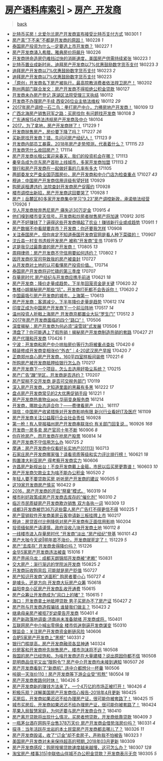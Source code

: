 [房产语料库索引](../../README.md)  > [房产_开发商](房产_开发商.md)
====
> [back](../README.md)

- [比特币买房！北爱尔兰房产开发商宣布接受比特币支付方式](http://jkwz.applinzi.com/ittc/7075447925352432650.html#%E6%AF%94%E7%89%B9%E5%B8%81%E4%B9%B0%E6%88%BF%EF%BC%81%E5%8C%97%E7%88%B1%E5%B0%94%E5%85%B0%E6%88%BF%E4%BA%A7%E5%BC%80%E5%8F%91%E5%95%86%E5%AE%A3%E5%B8%83%E6%8E%A5%E5%8F%97%E6%AF%94%E7%89%B9%E5%B8%81%E6%94%AF%E4%BB%98%E6%96%B9%E5%BC%8F) 180301 *1* 
- [房产真“下不来”不都是开发商的原因！](http://jkwz.applinzi.com/ittc/7075086595684566023.html#%E6%88%BF%E4%BA%A7%E7%9C%9F%E2%80%9C%E4%B8%8B%E4%B8%8D%E6%9D%A5%E2%80%9D%E4%B8%8D%E9%83%BD%E6%98%AF%E5%BC%80%E5%8F%91%E5%95%86%E7%9A%84%E5%8E%9F%E5%9B%A0%EF%BC%81) 180228 *1* 
- [泰国房产投资为什么一定要选上市开发商？](http://jkwz.applinzi.com/ittc/7074327240060175377.html#%E6%B3%B0%E5%9B%BD%E6%88%BF%E4%BA%A7%E6%8A%95%E8%B5%84%E4%B8%BA%E4%BB%80%E4%B9%88%E4%B8%80%E5%AE%9A%E8%A6%81%E9%80%89%E4%B8%8A%E5%B8%82%E5%BC%80%E5%8F%91%E5%95%86%EF%BC%9F) 180227 *1* 
- [房产开发商涌入希腊，雅典房价将飙升](http://jkwz.applinzi.com/ittc/7074329178617152522.html#%E6%88%BF%E4%BA%A7%E5%BC%80%E5%8F%91%E5%95%86%E6%B6%8C%E5%85%A5%E5%B8%8C%E8%85%8A%EF%BC%8C%E9%9B%85%E5%85%B8%E6%88%BF%E4%BB%B7%E5%B0%86%E9%A3%99%E5%8D%87) 180226  
- [开发商拼命造房仍难挡过快的消耗速度，美国房产供需持续紧张](http://jkwz.applinzi.com/ittc/7073341379839525899.html#%E5%BC%80%E5%8F%91%E5%95%86%E6%8B%BC%E5%91%BD%E9%80%A0%E6%88%BF%E4%BB%8D%E9%9A%BE%E6%8C%A1%E8%BF%87%E5%BF%AB%E7%9A%84%E6%B6%88%E8%80%97%E9%80%9F%E5%BA%A6%EF%BC%8C%E7%BE%8E%E5%9B%BD%E6%88%BF%E4%BA%A7%E4%BE%9B%E9%9C%80%E6%8C%81%E7%BB%AD%E7%B4%A7%E5%BC%A0) 180223 *1* 
- [比特币置业成新时尚，迪拜房产开发商以7%优惠鼓励数字货币支付](http://jkwz.applinzi.com/ittc/7073228248756782097.html#%E6%AF%94%E7%89%B9%E5%B8%81%E7%BD%AE%E4%B8%9A%E6%88%90%E6%96%B0%E6%97%B6%E5%B0%9A%EF%BC%8C%E8%BF%AA%E6%8B%9C%E6%88%BF%E4%BA%A7%E5%BC%80%E5%8F%91%E5%95%86%E4%BB%A57%25%E4%BC%98%E6%83%A0%E9%BC%93%E5%8A%B1%E6%95%B0%E5%AD%97%E8%B4%A7%E5%B8%81%E6%94%AF%E4%BB%98) 180223 *3* 
- [迪拜房产开发商以7%优惠鼓励数字货币支付](http://jkwz.applinzi.com/ittc/7073216920595989520.html#%E8%BF%AA%E6%8B%9C%E6%88%BF%E4%BA%A7%E5%BC%80%E5%8F%91%E5%95%86%E4%BB%A57%25%E4%BC%98%E6%83%A0%E9%BC%93%E5%8A%B1%E6%95%B0%E5%AD%97%E8%B4%A7%E5%B8%81%E6%94%AF%E4%BB%98) 180223 *2* 
- [迪拜房产开发商以7%优惠鼓励数字货币支付](http://jkwz.applinzi.com/ittc/7073208855926670342.html#%E8%BF%AA%E6%8B%9C%E6%88%BF%E4%BA%A7%E5%BC%80%E5%8F%91%E5%95%86%E4%BB%A57%25%E4%BC%98%E6%83%A0%E9%BC%93%E5%8A%B1%E6%95%B0%E5%AD%97%E8%B4%A7%E5%B8%81%E6%94%AF%E4%BB%98) 180223  
- [「原创」开发商名下房产被执行，最高院教消费者依法捍卫房产！](http://jkwz.applinzi.com/ittc/7065276986811745296.html#%E3%80%8C%E5%8E%9F%E5%88%9B%E3%80%8D%E5%BC%80%E5%8F%91%E5%95%86%E5%90%8D%E4%B8%8B%E6%88%BF%E4%BA%A7%E8%A2%AB%E6%89%A7%E8%A1%8C%EF%BC%8C%E6%9C%80%E9%AB%98%E9%99%A2%E6%95%99%E6%B6%88%E8%B4%B9%E8%80%85%E4%BE%9D%E6%B3%95%E6%8D%8D%E5%8D%AB%E6%88%BF%E4%BA%A7%EF%BC%81) 180202  
- [荆州两部门联合发文：房产开发商不得拒绝公积金贷款](http://jkwz.applinzi.com/ittc/7063226487681844235.html#%E8%8D%86%E5%B7%9E%E4%B8%A4%E9%83%A8%E9%97%A8%E8%81%94%E5%90%88%E5%8F%91%E6%96%87%EF%BC%9A%E6%88%BF%E4%BA%A7%E5%BC%80%E5%8F%91%E5%95%86%E4%B8%8D%E5%BE%97%E6%8B%92%E7%BB%9D%E5%85%AC%E7%A7%AF%E9%87%91%E8%B4%B7%E6%AC%BE) 180127  
- [开发商未办房产登记 莲湖区法院受理三天执结](http://jkwz.applinzi.com/ittc/7057769131216995339.html#%E5%BC%80%E5%8F%91%E5%95%86%E6%9C%AA%E5%8A%9E%E6%88%BF%E4%BA%A7%E7%99%BB%E8%AE%B0+%E8%8E%B2%E6%B9%96%E5%8C%BA%E6%B3%95%E9%99%A2%E5%8F%97%E7%90%86%E4%B8%89%E5%A4%A9%E6%89%A7%E7%BB%93) 180112  
- [开发商不办理房产手续 西安26位业主依法维权](http://jkwz.applinzi.com/ittc/7057737490658493447.html#%E5%BC%80%E5%8F%91%E5%95%86%E4%B8%8D%E5%8A%9E%E7%90%86%E6%88%BF%E4%BA%A7%E6%89%8B%E7%BB%AD+%E8%A5%BF%E5%AE%8926%E4%BD%8D%E4%B8%9A%E4%B8%BB%E4%BE%9D%E6%B3%95%E7%BB%B4%E6%9D%83) 180112 *29* 
- [2017年房产调控一石二鸟：拳打房产中介，力捧房地产开发商！](http://jkwz.applinzi.com/ittc/7056528136596882449.html#2017%E5%B9%B4%E6%88%BF%E4%BA%A7%E8%B0%83%E6%8E%A7%E4%B8%80%E7%9F%B3%E4%BA%8C%E9%B8%9F%EF%BC%9A%E6%8B%B3%E6%89%93%E6%88%BF%E4%BA%A7%E4%B8%AD%E4%BB%8B%EF%BC%8C%E5%8A%9B%E6%8D%A7%E6%88%BF%E5%9C%B0%E4%BA%A7%E5%BC%80%E5%8F%91%E5%95%86%EF%BC%81) 180109 *13* 
- [广西北海房产销售冠军之路：买房找你 有问题找开发商](http://jkwz.applinzi.com/ittc/7056133831449379857.html#%E5%B9%BF%E8%A5%BF%E5%8C%97%E6%B5%B7%E6%88%BF%E4%BA%A7%E9%94%80%E5%94%AE%E5%86%A0%E5%86%9B%E4%B9%8B%E8%B7%AF%EF%BC%9A%E4%B9%B0%E6%88%BF%E6%89%BE%E4%BD%A0+%E6%9C%89%E9%97%AE%E9%A2%98%E6%89%BE%E5%BC%80%E5%8F%91%E5%95%86) 180108 *3* 
- [广东通报154违法违规房产开发商及中介](http://jkwz.applinzi.com/ittc/7054655638490055697.html#%E5%B9%BF%E4%B8%9C%E9%80%9A%E6%8A%A5154%E8%BF%9D%E6%B3%95%E8%BF%9D%E8%A7%84%E6%88%BF%E4%BA%A7%E5%BC%80%E5%8F%91%E5%95%86%E5%8F%8A%E4%B8%AD%E4%BB%8B) 180104  
- [2017，为了拿地，房产开发商拼了！](http://jkwz.applinzi.com/ittc/7052525615293400080.html#2017%EF%BC%8C%E4%B8%BA%E4%BA%86%E6%8B%BF%E5%9C%B0%EF%BC%8C%E6%88%BF%E4%BA%A7%E5%BC%80%E5%8F%91%E5%95%86%E6%8B%BC%E4%BA%86%EF%BC%81) 171229 *1* 
- [开发商抛售房产，房价要下降了吗？](http://jkwz.applinzi.com/ittc/7051853239987733520.html#%E5%BC%80%E5%8F%91%E5%95%86%E6%8A%9B%E5%94%AE%E6%88%BF%E4%BA%A7%EF%BC%8C%E6%88%BF%E4%BB%B7%E8%A6%81%E4%B8%8B%E9%99%8D%E4%BA%86%E5%90%97%EF%BC%9F) 171227 *26* 
- [买新房找开发商？错，先问问房产经纪人！](http://jkwz.applinzi.com/ittc/7039048133462459408.html#%E4%B9%B0%E6%96%B0%E6%88%BF%E6%89%BE%E5%BC%80%E5%8F%91%E5%95%86%EF%BC%9F%E9%94%99%EF%BC%8C%E5%85%88%E9%97%AE%E9%97%AE%E6%88%BF%E4%BA%A7%E7%BB%8F%E7%BA%AA%E4%BA%BA%EF%BC%81) 171123 *9* 
- [开发商内部员工暴露，2018年房产走势预测，代表着什么？](http://jkwz.applinzi.com/ittc/7036281448846328848.html#%E5%BC%80%E5%8F%91%E5%95%86%E5%86%85%E9%83%A8%E5%91%98%E5%B7%A5%E6%9A%B4%E9%9C%B2%EF%BC%8C2018%E5%B9%B4%E6%88%BF%E4%BA%A7%E8%B5%B0%E5%8A%BF%E9%A2%84%E6%B5%8B%EF%BC%8C%E4%BB%A3%E8%A1%A8%E7%9D%80%E4%BB%80%E4%B9%88%EF%BC%9F) 171115 *23* 
- [开发商凭什么收回房产？](http://jkwz.applinzi.com/ittc/7035736259786441745.html#%E5%BC%80%E5%8F%91%E5%95%86%E5%87%AD%E4%BB%80%E4%B9%88%E6%94%B6%E5%9B%9E%E6%88%BF%E4%BA%A7%EF%BC%9F) 171114  
- [房产开发商长租公寓迎来春天，我们的投资机会在哪？](http://jkwz.applinzi.com/ittc/7035478784201982992.html#%E6%88%BF%E4%BA%A7%E5%BC%80%E5%8F%91%E5%95%86%E9%95%BF%E7%A7%9F%E5%85%AC%E5%AF%93%E8%BF%8E%E6%9D%A5%E6%98%A5%E5%A4%A9%EF%BC%8C%E6%88%91%E4%BB%AC%E7%9A%84%E6%8A%95%E8%B5%84%E6%9C%BA%E4%BC%9A%E5%9C%A8%E5%93%AA%EF%BC%9F) 171113  
- [秦皇岛成为京东房产首批上线城市，多家开发商加盟](http://jkwz.applinzi.com/ittc/7035433666455536656.html#%E7%A7%A6%E7%9A%87%E5%B2%9B%E6%88%90%E4%B8%BA%E4%BA%AC%E4%B8%9C%E6%88%BF%E4%BA%A7%E9%A6%96%E6%89%B9%E4%B8%8A%E7%BA%BF%E5%9F%8E%E5%B8%82%EF%BC%8C%E5%A4%9A%E5%AE%B6%E5%BC%80%E5%8F%91%E5%95%86%E5%8A%A0%E7%9B%9F) 171113 *2* 
- [银行和房产开发商在一起做好事的几率有多大](http://jkwz.applinzi.com/ittc/7032575836350317585.html#%E9%93%B6%E8%A1%8C%E5%92%8C%E6%88%BF%E4%BA%A7%E5%BC%80%E5%8F%91%E5%95%86%E5%9C%A8%E4%B8%80%E8%B5%B7%E5%81%9A%E5%A5%BD%E4%BA%8B%E7%9A%84%E5%87%A0%E7%8E%87%E6%9C%89%E5%A4%9A%E5%A4%A7) 171105  
- [两部委发文严查全国范围房价，房产开发商和中介门店为检查重点](http://jkwz.applinzi.com/ittc/7029073357725762577.html#%E4%B8%A4%E9%83%A8%E5%A7%94%E5%8F%91%E6%96%87%E4%B8%A5%E6%9F%A5%E5%85%A8%E5%9B%BD%E8%8C%83%E5%9B%B4%E6%88%BF%E4%BB%B7%EF%BC%8C%E6%88%BF%E4%BA%A7%E5%BC%80%E5%8F%91%E5%95%86%E5%92%8C%E4%B8%AD%E4%BB%8B%E9%97%A8%E5%BA%97%E4%B8%BA%E6%A3%80%E6%9F%A5%E9%87%8D%E7%82%B9) 171027 *43* 
- [穆迪：中国房产开发商信用评级有望好转](http://jkwz.applinzi.com/ittc/7018661117285630992.html#%E7%A9%86%E8%BF%AA%EF%BC%9A%E4%B8%AD%E5%9B%BD%E6%88%BF%E4%BA%A7%E5%BC%80%E5%8F%91%E5%95%86%E4%BF%A1%E7%94%A8%E8%AF%84%E7%BA%A7%E6%9C%89%E6%9C%9B%E5%A5%BD%E8%BD%AC) 170929  
- [购房返租遭违约 法院查封开发商房产促履约](http://jkwz.applinzi.com/ittc/7018390787052798993.html#%E8%B4%AD%E6%88%BF%E8%BF%94%E7%A7%9F%E9%81%AD%E8%BF%9D%E7%BA%A6+%E6%B3%95%E9%99%A2%E6%9F%A5%E5%B0%81%E5%BC%80%E5%8F%91%E5%95%86%E6%88%BF%E4%BA%A7%E4%BF%83%E5%B1%A5%E7%BA%A6) 170928  
- [楼市调控出新招，房产开发商这回要哭了](http://jkwz.applinzi.com/ittc/7018342939242267665.html#%E6%A5%BC%E5%B8%82%E8%B0%83%E6%8E%A7%E5%87%BA%E6%96%B0%E6%8B%9B%EF%BC%8C%E6%88%BF%E4%BA%A7%E5%BC%80%E5%8F%91%E5%95%86%E8%BF%99%E5%9B%9E%E8%A6%81%E5%93%AD%E4%BA%86) 170928 *1* 
- [房产丨岳麓区80多家开发商集中学习“9.23”房产调控新政，承诺依法经营](http://jkwz.applinzi.com/ittc/7017668497906336784.html#%E6%88%BF%E4%BA%A7%E4%B8%A8%E5%B2%B3%E9%BA%93%E5%8C%BA80%E5%A4%9A%E5%AE%B6%E5%BC%80%E5%8F%91%E5%95%86%E9%9B%86%E4%B8%AD%E5%AD%A6%E4%B9%A0%E2%80%9C9.23%E2%80%9D%E6%88%BF%E4%BA%A7%E8%B0%83%E6%8E%A7%E6%96%B0%E6%94%BF%EF%BC%8C%E6%89%BF%E8%AF%BA%E4%BE%9D%E6%B3%95%E7%BB%8F%E8%90%A5) 170926 *1* 
- [华人开发商放弃悉尼房产 痛失近30万定金](http://jkwz.applinzi.com/ittc/7013546728920450065.html#%E5%8D%8E%E4%BA%BA%E5%BC%80%E5%8F%91%E5%95%86%E6%94%BE%E5%BC%83%E6%82%89%E5%B0%BC%E6%88%BF%E4%BA%A7+%E7%97%9B%E5%A4%B1%E8%BF%9130%E4%B8%87%E5%AE%9A%E9%87%91) 170915 *4* 
- [他们嗅到楼市变天信号，开发商和炒房者抛售房产将加速](http://jkwz.applinzi.com/ittc/7012382917735744529.html#%E4%BB%96%E4%BB%AC%E5%97%85%E5%88%B0%E6%A5%BC%E5%B8%82%E5%8F%98%E5%A4%A9%E4%BF%A1%E5%8F%B7%EF%BC%8C%E5%BC%80%E5%8F%91%E5%95%86%E5%92%8C%E7%82%92%E6%88%BF%E8%80%85%E6%8A%9B%E5%94%AE%E6%88%BF%E4%BA%A7%E5%B0%86%E5%8A%A0%E9%80%9F) 170912 *3015* 
- [房产不好赚钱了？逼得这些开发商搞起了农业！赚钱新行业或成趋势](http://jkwz.applinzi.com/ittc/7011993345487012880.html#%E6%88%BF%E4%BA%A7%E4%B8%8D%E5%A5%BD%E8%B5%9A%E9%92%B1%E4%BA%86%EF%BC%9F%E9%80%BC%E5%BE%97%E8%BF%99%E4%BA%9B%E5%BC%80%E5%8F%91%E5%95%86%E6%90%9E%E8%B5%B7%E4%BA%86%E5%86%9C%E4%B8%9A%EF%BC%81%E8%B5%9A%E9%92%B1%E6%96%B0%E8%A1%8C%E4%B8%9A%E6%88%96%E6%88%90%E8%B6%8B%E5%8A%BF) 170911 *1* 
- [房产数据不中看就要弃市？开发商：你还要我怎样](http://jkwz.applinzi.com/ittc/7010748463648867344.html#%E6%88%BF%E4%BA%A7%E6%95%B0%E6%8D%AE%E4%B8%8D%E4%B8%AD%E7%9C%8B%E5%B0%B1%E8%A6%81%E5%BC%83%E5%B8%82%EF%BC%9F%E5%BC%80%E5%8F%91%E5%95%86%EF%BC%9A%E4%BD%A0%E8%BF%98%E8%A6%81%E6%88%91%E6%80%8E%E6%A0%B7) 170908  
- [关注泰国房产，但你肯定不知道泰国开发商官网是看人种下菜碟的！](http://jkwz.applinzi.com/ittc/7010673993961702417.html#%E5%85%B3%E6%B3%A8%E6%B3%B0%E5%9B%BD%E6%88%BF%E4%BA%A7%EF%BC%8C%E4%BD%86%E4%BD%A0%E8%82%AF%E5%AE%9A%E4%B8%8D%E7%9F%A5%E9%81%93%E6%B3%B0%E5%9B%BD%E5%BC%80%E5%8F%91%E5%95%86%E5%AE%98%E7%BD%91%E6%98%AF%E7%9C%8B%E4%BA%BA%E7%A7%8D%E4%B8%8B%E8%8F%9C%E7%A2%9F%E7%9A%84%EF%BC%81) 170907  
- [沈丘县一村支书违规开发房产 被称“开发商”支书](http://jkwz.applinzi.com/ittc/7002084941419250705.html#%E6%B2%88%E4%B8%98%E5%8E%BF%E4%B8%80%E6%9D%91%E6%94%AF%E4%B9%A6%E8%BF%9D%E8%A7%84%E5%BC%80%E5%8F%91%E6%88%BF%E4%BA%A7+%E8%A2%AB%E7%A7%B0%E2%80%9C%E5%BC%80%E5%8F%91%E5%95%86%E2%80%9D%E6%94%AF%E4%B9%A6) 170815 *17* 
- [这是我见过最靠谱的房产开发商！](http://jkwz.applinzi.com/ittc/6991594902222554129.html#%E8%BF%99%E6%98%AF%E6%88%91%E8%A7%81%E8%BF%87%E6%9C%80%E9%9D%A0%E8%B0%B1%E7%9A%84%E6%88%BF%E4%BA%A7%E5%BC%80%E5%8F%91%E5%95%86%EF%BC%81) 170805 *13* 
- [周翔律师：房产开发商不守信用要如何违约？](http://jkwz.applinzi.com/ittc/6996531148501812241.html#%E5%91%A8%E7%BF%94%E5%BE%8B%E5%B8%88%EF%BC%9A%E6%88%BF%E4%BA%A7%E5%BC%80%E5%8F%91%E5%95%86%E4%B8%8D%E5%AE%88%E4%BF%A1%E7%94%A8%E8%A6%81%E5%A6%82%E4%BD%95%E8%BF%9D%E7%BA%A6%EF%BC%9F) 170802 *1* 
- [因开发商吃官司导致我的房产被查封](http://jkwz.applinzi.com/ittc/6994853888682099729.html#%E5%9B%A0%E5%BC%80%E5%8F%91%E5%95%86%E5%90%83%E5%AE%98%E5%8F%B8%E5%AF%BC%E8%87%B4%E6%88%91%E7%9A%84%E6%88%BF%E4%BA%A7%E8%A2%AB%E6%9F%A5%E5%B0%81) 170727  
- [从开发商对土地的认可看懂房产投资价值。](http://jkwz.applinzi.com/ittc/6989783395931259920.html#%E4%BB%8E%E5%BC%80%E5%8F%91%E5%95%86%E5%AF%B9%E5%9C%9F%E5%9C%B0%E7%9A%84%E8%AE%A4%E5%8F%AF%E7%9C%8B%E6%87%82%E6%88%BF%E4%BA%A7%E6%8A%95%E8%B5%84%E4%BB%B7%E5%80%BC%E3%80%82) 170714  
- [泰国房产开发商将迎忙碌的第三季度](http://jkwz.applinzi.com/ittc/6987504981081850885.html#%E6%B3%B0%E5%9B%BD%E6%88%BF%E4%BA%A7%E5%BC%80%E5%8F%91%E5%95%86%E5%B0%86%E8%BF%8E%E5%BF%99%E7%A2%8C%E7%9A%84%E7%AC%AC%E4%B8%89%E5%AD%A3%E5%BA%A6) 170707  
- [存量房时代 房产经纪与开发商应携手前进](http://jkwz.applinzi.com/ittc/6981634548524647429.html#%E5%AD%98%E9%87%8F%E6%88%BF%E6%97%B6%E4%BB%A3+%E6%88%BF%E4%BA%A7%E7%BB%8F%E7%BA%AA%E4%B8%8E%E5%BC%80%E5%8F%91%E5%95%86%E5%BA%94%E6%90%BA%E6%89%8B%E5%89%8D%E8%BF%9B) 170621 *18* 
- [房产开发商：降价走量成趋势，下半年回笼资金是关键](http://jkwz.applinzi.com/ittc/6980616939666670596.html#%E6%88%BF%E4%BA%A7%E5%BC%80%E5%8F%91%E5%95%86%EF%BC%9A%E9%99%8D%E4%BB%B7%E8%B5%B0%E9%87%8F%E6%88%90%E8%B6%8B%E5%8A%BF%EF%BC%8C%E4%B8%8B%E5%8D%8A%E5%B9%B4%E5%9B%9E%E7%AC%BC%E8%B5%84%E9%87%91%E6%98%AF%E5%85%B3%E9%94%AE) 170620 *32* 
- [售楼小姐揭秘房产那些“坑”，开发商打死都不会告诉你！](http://jkwz.applinzi.com/ittc/6981305704114553861.html#%E5%94%AE%E6%A5%BC%E5%B0%8F%E5%A7%90%E6%8F%AD%E7%A7%98%E6%88%BF%E4%BA%A7%E9%82%A3%E4%BA%9B%E2%80%9C%E5%9D%91%E2%80%9D%EF%BC%8C%E5%BC%80%E5%8F%91%E5%95%86%E6%89%93%E6%AD%BB%E9%83%BD%E4%B8%8D%E4%BC%9A%E5%91%8A%E8%AF%89%E4%BD%A0%EF%BC%81) 170620 *2* 
- [中国最吸引房产开发商的城市，上海第一](http://jkwz.applinzi.com/ittc/6978670453861123077.html#%E4%B8%AD%E5%9B%BD%E6%9C%80%E5%90%B8%E5%BC%95%E6%88%BF%E4%BA%A7%E5%BC%80%E5%8F%91%E5%95%86%E7%9A%84%E5%9F%8E%E5%B8%82%EF%BC%8C%E4%B8%8A%E6%B5%B7%E7%AC%AC%E4%B8%80) 170613  
- [房产开发商：客源减少，下半年降价走量是趋势](http://jkwz.applinzi.com/ittc/6978250440276706309.html#%E6%88%BF%E4%BA%A7%E5%BC%80%E5%8F%91%E5%95%86%EF%BC%9A%E5%AE%A2%E6%BA%90%E5%87%8F%E5%B0%91%EF%BC%8C%E4%B8%8B%E5%8D%8A%E5%B9%B4%E9%99%8D%E4%BB%B7%E8%B5%B0%E9%87%8F%E6%98%AF%E8%B6%8B%E5%8A%BF) 170612 *174* 
- [印度正成为中国房产开发商下一个前沿阵地](http://jkwz.applinzi.com/ittc/6968560130604925957.html#%E5%8D%B0%E5%BA%A6%E6%AD%A3%E6%88%90%E4%B8%BA%E4%B8%AD%E5%9B%BD%E6%88%BF%E4%BA%A7%E5%BC%80%E5%8F%91%E5%95%86%E4%B8%8B%E4%B8%80%E4%B8%AA%E5%89%8D%E6%B2%BF%E9%98%B5%E5%9C%B0) 170517 *14* 
- [温州投资人折戟上海房产 开发商京都置业大玩“罗生门”](http://jkwz.applinzi.com/ittc/6966870995133531140.html#%E6%B8%A9%E5%B7%9E%E6%8A%95%E8%B5%84%E4%BA%BA%E6%8A%98%E6%88%9F%E4%B8%8A%E6%B5%B7%E6%88%BF%E4%BA%A7+%E5%BC%80%E5%8F%91%E5%95%86%E4%BA%AC%E9%83%BD%E7%BD%AE%E4%B8%9A%E5%A4%A7%E7%8E%A9%E2%80%9C%E7%BD%97%E7%94%9F%E9%97%A8%E2%80%9D) 170512 *3* 
- [2017年房产开发商面临的四个“路口”！](http://jkwz.applinzi.com/ittc/6964665960966390789.html#2017%E5%B9%B4%E6%88%BF%E4%BA%A7%E5%BC%80%E5%8F%91%E5%95%86%E9%9D%A2%E4%B8%B4%E7%9A%84%E5%9B%9B%E4%B8%AA%E2%80%9C%E8%B7%AF%E5%8F%A3%E2%80%9D%EF%BC%81) 170506  
- [深度揭秘：房产开发商为何必须“滚雪球”式发展](http://jkwz.applinzi.com/ittc/6964201399515612164.html#%E6%B7%B1%E5%BA%A6%E6%8F%AD%E7%A7%98%EF%BC%9A%E6%88%BF%E4%BA%A7%E5%BC%80%E5%8F%91%E5%95%86%E4%B8%BA%E4%BD%95%E5%BF%85%E9%A1%BB%E2%80%9C%E6%BB%9A%E9%9B%AA%E7%90%83%E2%80%9D%E5%BC%8F%E5%8F%91%E5%B1%95) 170506 *1* 
- [清盘了？你可能遇上了假热销！揭秘房产开发商制造热销的套路](http://jkwz.applinzi.com/ittc/6961261917610968069.html#%E6%B8%85%E7%9B%98%E4%BA%86%EF%BC%9F%E4%BD%A0%E5%8F%AF%E8%83%BD%E9%81%87%E4%B8%8A%E4%BA%86%E5%81%87%E7%83%AD%E9%94%80%EF%BC%81%E6%8F%AD%E7%A7%98%E6%88%BF%E4%BA%A7%E5%BC%80%E5%8F%91%E5%95%86%E5%88%B6%E9%80%A0%E7%83%AD%E9%94%80%E7%9A%84%E5%A5%97%E8%B7%AF) 170427 *21* 
- [房产代理和开发商](http://jkwz.applinzi.com/ittc/6960857098060563460.html#%E6%88%BF%E4%BA%A7%E4%BB%A3%E7%90%86%E5%92%8C%E5%BC%80%E5%8F%91%E5%95%86) 170426 *1* 
- [宁波：开发商和房产中介哄抬房价等行为将被重点查处](http://jkwz.applinzi.com/ittc/6958636652128896005.html#%E5%AE%81%E6%B3%A2%EF%BC%9A%E5%BC%80%E5%8F%91%E5%95%86%E5%92%8C%E6%88%BF%E4%BA%A7%E4%B8%AD%E4%BB%8B%E5%93%84%E6%8A%AC%E6%88%BF%E4%BB%B7%E7%AD%89%E8%A1%8C%E4%B8%BA%E5%B0%86%E8%A2%AB%E9%87%8D%E7%82%B9%E6%9F%A5%E5%A4%84) 170420 *6* 
- [精装修成开发商变相涨价“外衣”｜4-20武汉房产早报](http://jkwz.applinzi.com/ittc/6958527514971472900.html#%E7%B2%BE%E8%A3%85%E4%BF%AE%E6%88%90%E5%BC%80%E5%8F%91%E5%95%86%E5%8F%98%E7%9B%B8%E6%B6%A8%E4%BB%B7%E2%80%9C%E5%A4%96%E8%A1%A3%E2%80%9D%EF%BD%9C4-20%E6%AD%A6%E6%B1%89%E6%88%BF%E4%BA%A7%E6%97%A9%E6%8A%A5) 170420 *7* 
- [正商郑州良心房产开发商，160平四室样板间装修](http://jkwz.applinzi.com/ittc/6937043160529372165.html#%E6%AD%A3%E5%95%86%E9%83%91%E5%B7%9E%E8%89%AF%E5%BF%83%E6%88%BF%E4%BA%A7%E5%BC%80%E5%8F%91%E5%95%86%EF%BC%8C160%E5%B9%B3%E5%9B%9B%E5%AE%A4%E6%A0%B7%E6%9D%BF%E9%97%B4%E8%A3%85%E4%BF%AE) 170221 *6* 
- [所购房产被开发商抵押给银行怎么办](http://jkwz.applinzi.com/ittc/6935545013382677508.html#%E6%89%80%E8%B4%AD%E6%88%BF%E4%BA%A7%E8%A2%AB%E5%BC%80%E5%8F%91%E5%95%86%E6%8A%B5%E6%8A%BC%E7%BB%99%E9%93%B6%E8%A1%8C%E6%80%8E%E4%B9%88%E5%8A%9E) 170217  
- [房产开发商下一个项目，怎么去选用好吸尘系统？](http://jkwz.applinzi.com/ittc/6934995445251310597.html#%E6%88%BF%E4%BA%A7%E5%BC%80%E5%8F%91%E5%95%86%E4%B8%8B%E4%B8%80%E4%B8%AA%E9%A1%B9%E7%9B%AE%EF%BC%8C%E6%80%8E%E4%B9%88%E5%8E%BB%E9%80%89%E7%94%A8%E5%A5%BD%E5%90%B8%E5%B0%98%E7%B3%BB%E7%BB%9F%EF%BC%9F) 170215  
- [房产广告“蹭”学区，开发商是否违约？](http://jkwz.applinzi.com/ittc/6931853575964853253.html#%E6%88%BF%E4%BA%A7%E5%B9%BF%E5%91%8A%E2%80%9C%E8%B9%AD%E2%80%9D%E5%AD%A6%E5%8C%BA%EF%BC%8C%E5%BC%80%E5%8F%91%E5%95%86%E6%98%AF%E5%90%A6%E8%BF%9D%E7%BA%A6%EF%BC%9F) 170207  
- [房产契税不交开发商 是否可交税务部门](http://jkwz.applinzi.com/ittc/6924848941870089220.html#%E6%88%BF%E4%BA%A7%E5%A5%91%E7%A8%8E%E4%B8%8D%E4%BA%A4%E5%BC%80%E5%8F%91%E5%95%86+%E6%98%AF%E5%90%A6%E5%8F%AF%E4%BA%A4%E7%A8%8E%E5%8A%A1%E9%83%A8%E9%97%A8) 170119  
- [深入房产开发商，才知道里面的黑幕有多黑](http://jkwz.applinzi.com/ittc/6914489669726503941.html#%E6%B7%B1%E5%85%A5%E6%88%BF%E4%BA%A7%E5%BC%80%E5%8F%91%E5%95%86%EF%BC%8C%E6%89%8D%E7%9F%A5%E9%81%93%E9%87%8C%E9%9D%A2%E7%9A%84%E9%BB%91%E5%B9%95%E6%9C%89%E5%A4%9A%E9%BB%91) 161222 *17* 
- [盘点房产开发商常见的2大优惠促销手段](http://jkwz.applinzi.com/ittc/6914100834312127493.html#%E7%9B%98%E7%82%B9%E6%88%BF%E4%BA%A7%E5%BC%80%E5%8F%91%E5%95%86%E5%B8%B8%E8%A7%81%E7%9A%842%E5%A4%A7%E4%BC%98%E6%83%A0%E4%BF%83%E9%94%80%E6%89%8B%E6%AE%B5) 161221 *1* 
- [房产开发商热衷物业app 华丽变身服务商](http://jkwz.applinzi.com/ittc/6911481750340764677.html#%E6%88%BF%E4%BA%A7%E5%BC%80%E5%8F%91%E5%95%86%E7%83%AD%E8%A1%B7%E7%89%A9%E4%B8%9Aapp+%E5%8D%8E%E4%B8%BD%E5%8F%98%E8%BA%AB%E6%9C%8D%E5%8A%A1%E5%95%86) 161214  
- [开发商，哪款业态适合你？——费律看房产（九）](http://jkwz.applinzi.com/ittc/6901446238234215429.html#%E5%BC%80%E5%8F%91%E5%95%86%EF%BC%8C%E5%93%AA%E6%AC%BE%E4%B8%9A%E6%80%81%E9%80%82%E5%90%88%E4%BD%A0%EF%BC%9F%E2%80%94%E2%80%94%E8%B4%B9%E5%BE%8B%E7%9C%8B%E6%88%BF%E4%BA%A7%EF%BC%88%E4%B9%9D%EF%BC%89) 161117  
- [瑞信：中国房产收紧措施对开发商影响有限 新兴行业看好IT及医疗](http://jkwz.applinzi.com/ittc/6898450357419508740.html#%E7%91%9E%E4%BF%A1%EF%BC%9A%E4%B8%AD%E5%9B%BD%E6%88%BF%E4%BA%A7%E6%94%B6%E7%B4%A7%E6%8E%AA%E6%96%BD%E5%AF%B9%E5%BC%80%E5%8F%91%E5%95%86%E5%BD%B1%E5%93%8D%E6%9C%89%E9%99%90+%E6%96%B0%E5%85%B4%E8%A1%8C%E4%B8%9A%E7%9C%8B%E5%A5%BDIT%E5%8F%8A%E5%8C%BB%E7%96%97) 161109  
- [房产开发商关注公益履行企业社会责任](http://jkwz.applinzi.com/ittc/6882854988824445957.html#%E6%88%BF%E4%BA%A7%E5%BC%80%E5%8F%91%E5%95%86%E5%85%B3%E6%B3%A8%E5%85%AC%E7%9B%8A%E5%B1%A5%E8%A1%8C%E4%BC%81%E4%B8%9A%E7%A4%BE%E4%BC%9A%E8%B4%A3%E4%BB%BB) 160928  
- [第一枪！有人举报福州房产开发商串联涨价 有关部门回复说...](http://jkwz.applinzi.com/ittc/6882235849072182276.html#%E7%AC%AC%E4%B8%80%E6%9E%AA%EF%BC%81%E6%9C%89%E4%BA%BA%E4%B8%BE%E6%8A%A5%E7%A6%8F%E5%B7%9E%E6%88%BF%E4%BA%A7%E5%BC%80%E5%8F%91%E5%95%86%E4%B8%B2%E8%81%94%E6%B6%A8%E4%BB%B7+%E6%9C%89%E5%85%B3%E9%83%A8%E9%97%A8%E5%9B%9E%E5%A4%8D%E8%AF%B4...) 160926 *168* 
- [开发商一房多卖 房产官司十年不断](http://jkwz.applinzi.com/ittc/6874804332402312197.html#%E5%BC%80%E5%8F%91%E5%95%86%E4%B8%80%E6%88%BF%E5%A4%9A%E5%8D%96+%E6%88%BF%E4%BA%A7%E5%AE%98%E5%8F%B8%E5%8D%81%E5%B9%B4%E4%B8%8D%E6%96%AD) 160906 *8* 
- [你在抢房产，而开发商在抢房产股票](http://jkwz.applinzi.com/ittc/6866122518234137605.html#%E4%BD%A0%E5%9C%A8%E6%8A%A2%E6%88%BF%E4%BA%A7%EF%BC%8C%E8%80%8C%E5%BC%80%E5%8F%91%E5%95%86%E5%9C%A8%E6%8A%A2%E6%88%BF%E4%BA%A7%E8%82%A1%E7%A5%A8) 160814 *14* 
- [房产开发商不守信用怎么办](http://jkwz.applinzi.com/ittc/6858913203849004037.html#%E6%88%BF%E4%BA%A7%E5%BC%80%E5%8F%91%E5%95%86%E4%B8%8D%E5%AE%88%E4%BF%A1%E7%94%A8%E6%80%8E%E4%B9%88%E5%8A%9E) 160725 *2* 
- [摩通：房产开发商中仅看好长实地产(01113)](http://jkwz.applinzi.com/ittc/6854395792240149508.html#%E6%91%A9%E9%80%9A%EF%BC%9A%E6%88%BF%E4%BA%A7%E5%BC%80%E5%8F%91%E5%95%86%E4%B8%AD%E4%BB%85%E7%9C%8B%E5%A5%BD%E9%95%BF%E5%AE%9E%E5%9C%B0%E4%BA%A7%2801113%29) 160713  
- [石家庄房产开发商哪家强？请看资质等级和实力评比排行榜！](http://jkwz.applinzi.com/ittc/6846220397384827909.html#%E7%9F%B3%E5%AE%B6%E5%BA%84%E6%88%BF%E4%BA%A7%E5%BC%80%E5%8F%91%E5%95%86%E5%93%AA%E5%AE%B6%E5%BC%BA%EF%BC%9F%E8%AF%B7%E7%9C%8B%E8%B5%84%E8%B4%A8%E7%AD%89%E7%BA%A7%E5%92%8C%E5%AE%9E%E5%8A%9B%E8%AF%84%E6%AF%94%E6%8E%92%E8%A1%8C%E6%A6%9C%EF%BC%81) 160621 *18* 
- [购置澳大利亚房产 得考察开发商实力](http://jkwz.applinzi.com/ittc/6840607861687976965.html#%E8%B4%AD%E7%BD%AE%E6%BE%B3%E5%A4%A7%E5%88%A9%E4%BA%9A%E6%88%BF%E4%BA%A7+%E5%BE%97%E8%80%83%E5%AF%9F%E5%BC%80%E5%8F%91%E5%95%86%E5%AE%9E%E5%8A%9B) 160606  
- [许昌房产新规出台！不良开发商戴上金箍，市民以后买房更靠谱！](http://jkwz.applinzi.com/ittc/6839462871943349253.html#%E8%AE%B8%E6%98%8C%E6%88%BF%E4%BA%A7%E6%96%B0%E8%A7%84%E5%87%BA%E5%8F%B0%EF%BC%81%E4%B8%8D%E8%89%AF%E5%BC%80%E5%8F%91%E5%95%86%E6%88%B4%E4%B8%8A%E9%87%91%E7%AE%8D%EF%BC%8C%E5%B8%82%E6%B0%91%E4%BB%A5%E5%90%8E%E4%B9%B0%E6%88%BF%E6%9B%B4%E9%9D%A0%E8%B0%B1%EF%BC%81) 160603 *10* 
- [房产开发商欠款业主为啥不能办公积金](http://jkwz.applinzi.com/ittc/6834243699869221892.html#%E6%88%BF%E4%BA%A7%E5%BC%80%E5%8F%91%E5%95%86%E6%AC%A0%E6%AC%BE%E4%B8%9A%E4%B8%BB%E4%B8%BA%E5%95%A5%E4%B8%8D%E8%83%BD%E5%8A%9E%E5%85%AC%E7%A7%AF%E9%87%91) 160520 *2* 
- [年轻人要不要贷款买房 听听房产开发商的建议](http://jkwz.applinzi.com/ittc/6828768041105884165.html#%E5%B9%B4%E8%BD%BB%E4%BA%BA%E8%A6%81%E4%B8%8D%E8%A6%81%E8%B4%B7%E6%AC%BE%E4%B9%B0%E6%88%BF+%E5%90%AC%E5%90%AC%E6%88%BF%E4%BA%A7%E5%BC%80%E5%8F%91%E5%95%86%E7%9A%84%E5%BB%BA%E8%AE%AE) 160505 *5* 
- [这19家开发商房产慎买](http://jkwz.applinzi.com/ittc/6823720783431861252.html#%E8%BF%9919%E5%AE%B6%E5%BC%80%E5%8F%91%E5%95%86%E6%88%BF%E4%BA%A7%E6%85%8E%E4%B9%B0) 160422 *9* 
- [2016，房产开发商的开启“祭奠”模式。](http://jkwz.applinzi.com/ittc/6811426849166984196.html#2016%EF%BC%8C%E6%88%BF%E4%BA%A7%E5%BC%80%E5%8F%91%E5%95%86%E7%9A%84%E5%BC%80%E5%90%AF%E2%80%9C%E7%A5%AD%E5%A5%A0%E2%80%9D%E6%A8%A1%E5%BC%8F%E3%80%82) 160319 *14* 
- [楼市利好政策成房产开发商去库存的“催化剂”](http://jkwz.applinzi.com/ittc/6808044507488584708.html#%E6%A5%BC%E5%B8%82%E5%88%A9%E5%A5%BD%E6%94%BF%E7%AD%96%E6%88%90%E6%88%BF%E4%BA%A7%E5%BC%80%E5%8F%91%E5%95%86%E5%8E%BB%E5%BA%93%E5%AD%98%E7%9A%84%E2%80%9C%E5%82%AC%E5%8C%96%E5%89%82%E2%80%9D) 160310 *2* 
- [临沂市民质疑房产开发商欺诈销售 双方各执一词](http://jkwz.applinzi.com/ittc/6807631242665133061.html#%E4%B8%B4%E6%B2%82%E5%B8%82%E6%B0%91%E8%B4%A8%E7%96%91%E6%88%BF%E4%BA%A7%E5%BC%80%E5%8F%91%E5%95%86%E6%AC%BA%E8%AF%88%E9%94%80%E5%94%AE+%E5%8F%8C%E6%96%B9%E5%90%84%E6%89%A7%E4%B8%80%E8%AF%8D) 160309 *13* 
- [成都3开发商被罚36万这些雷人房产广告打不得更信不得](http://jkwz.applinzi.com/ittc/6802889396772668420.html#%E6%88%90%E9%83%BD3%E5%BC%80%E5%8F%91%E5%95%86%E8%A2%AB%E7%BD%9A36%E4%B8%87%E8%BF%99%E4%BA%9B%E9%9B%B7%E4%BA%BA%E6%88%BF%E4%BA%A7%E5%B9%BF%E5%91%8A%E6%89%93%E4%B8%8D%E5%BE%97%E6%9B%B4%E4%BF%A1%E4%B8%8D%E5%BE%97) 160225 *1* 
- [房产营销软件开发商美房云客申请新三板挂牌上市](http://jkwz.applinzi.com/ittc/6799711203496559621.html#%E6%88%BF%E4%BA%A7%E8%90%A5%E9%94%80%E8%BD%AF%E4%BB%B6%E5%BC%80%E5%8F%91%E5%95%86%E7%BE%8E%E6%88%BF%E4%BA%91%E5%AE%A2%E7%94%B3%E8%AF%B7%E6%96%B0%E4%B8%89%E6%9D%BF%E6%8C%82%E7%89%8C%E4%B8%8A%E5%B8%82) 160217  
- [穆迪：房贷首付比例降低对房产开发商有正面信用影响](http://jkwz.applinzi.com/ittc/6794994104152900612.html#%E7%A9%86%E8%BF%AA%EF%BC%9A%E6%88%BF%E8%B4%B7%E9%A6%96%E4%BB%98%E6%AF%94%E4%BE%8B%E9%99%8D%E4%BD%8E%E5%AF%B9%E6%88%BF%E4%BA%A7%E5%BC%80%E5%8F%91%E5%95%86%E6%9C%89%E6%AD%A3%E9%9D%A2%E4%BF%A1%E7%94%A8%E5%BD%B1%E5%93%8D) 160204  
- [投资缅甸房产请谨慎，政府没收八块开发商土地](http://jkwz.applinzi.com/ittc/6786355736871437317.html#%E6%8A%95%E8%B5%84%E7%BC%85%E7%94%B8%E6%88%BF%E4%BA%A7%E8%AF%B7%E8%B0%A8%E6%85%8E%EF%BC%8C%E6%94%BF%E5%BA%9C%E6%B2%A1%E6%94%B6%E5%85%AB%E5%9D%97%E5%BC%80%E5%8F%91%E5%95%86%E5%9C%9F%E5%9C%B0) 160112 *8* 
- [一线楼市进入存量房时代 “开发商”淡出 “房产经纪”登基](http://jkwz.applinzi.com/ittc/6782372879987639301.html#%E4%B8%80%E7%BA%BF%E6%A5%BC%E5%B8%82%E8%BF%9B%E5%85%A5%E5%AD%98%E9%87%8F%E6%88%BF%E6%97%B6%E4%BB%A3+%E2%80%9C%E5%BC%80%E5%8F%91%E5%95%86%E2%80%9D%E6%B7%A1%E5%87%BA+%E2%80%9C%E6%88%BF%E4%BA%A7%E7%BB%8F%E7%BA%AA%E2%80%9D%E7%99%BB%E5%9F%BA) 160101 *43* 
- [房产大咖今天说‖明年若不涨价，开发商就死定了！](http://jkwz.applinzi.com/ittc/6781354370579039236.html#%E6%88%BF%E4%BA%A7%E5%A4%A7%E5%92%96%E4%BB%8A%E5%A4%A9%E8%AF%B4%E2%80%96%E6%98%8E%E5%B9%B4%E8%8B%A5%E4%B8%8D%E6%B6%A8%E4%BB%B7%EF%BC%8C%E5%BC%80%E5%8F%91%E5%95%86%E5%B0%B1%E6%AD%BB%E5%AE%9A%E4%BA%86%EF%BC%81) 151229 *5* 
- [房产“去库存” 开发商舍得降价吗？](http://jkwz.applinzi.com/ittc/6780038820703765508.html#%E6%88%BF%E4%BA%A7%E2%80%9C%E5%8E%BB%E5%BA%93%E5%AD%98%E2%80%9D+%E5%BC%80%E5%8F%91%E5%95%86%E8%88%8D%E5%BE%97%E9%99%8D%E4%BB%B7%E5%90%97%EF%BC%9F) 151226  
- [金华5家房产开发商违法被查](http://jkwz.applinzi.com/ittc/6753571091109512196.html#%E9%87%91%E5%8D%8E5%E5%AE%B6%E6%88%BF%E4%BA%A7%E5%BC%80%E5%8F%91%E5%95%86%E8%BF%9D%E6%B3%95%E8%A2%AB%E6%9F%A5) 151016 *1* 
- [房产界闹乌龙：成都天朗锦邸开发商被“老赖”](http://jkwz.applinzi.com/ittc/6736635416588305412.html#%E6%88%BF%E4%BA%A7%E7%95%8C%E9%97%B9%E4%B9%8C%E9%BE%99%EF%BC%9A%E6%88%90%E9%83%BD%E5%A4%A9%E6%9C%97%E9%94%A6%E9%82%B8%E5%BC%80%E5%8F%91%E5%95%86%E8%A2%AB%E2%80%9C%E8%80%81%E8%B5%96%E2%80%9D) 150831  
- [交大房产：渐行渐远的学院派开发商](http://jkwz.applinzi.com/ittc/6734398060748227588.html#%E4%BA%A4%E5%A4%A7%E6%88%BF%E4%BA%A7%EF%BC%9A%E6%B8%90%E8%A1%8C%E6%B8%90%E8%BF%9C%E7%9A%84%E5%AD%A6%E9%99%A2%E6%B4%BE%E5%BC%80%E5%8F%91%E5%95%86) 150825 *2* 
- [开发商玩收购背后 可能就是房产贬值](http://jkwz.applinzi.com/ittc/547650615334802193.html#%E5%BC%80%E5%8F%91%E5%95%86%E7%8E%A9%E6%94%B6%E8%B4%AD%E8%83%8C%E5%90%8E+%E5%8F%AF%E8%83%BD%E5%B0%B1%E6%98%AF%E6%88%BF%E4%BA%A7%E8%B4%AC%E5%80%BC) 150727  
- [房产知识开发商“送面积” 购房者要小心](http://jkwz.applinzi.com/ittc/547650615324411357.html#%E6%88%BF%E4%BA%A7%E7%9F%A5%E8%AF%86%E5%BC%80%E5%8F%91%E5%95%86%E2%80%9C%E9%80%81%E9%9D%A2%E7%A7%AF%E2%80%9D+%E8%B4%AD%E6%88%BF%E8%80%85%E8%A6%81%E5%B0%8F%E5%BF%83) 150727 *4* 
- [是噱头，还是方向 开发商大玩房产众筹](http://jkwz.applinzi.com/ittc/547650611417501226.html#%E6%98%AF%E5%99%B1%E5%A4%B4%EF%BC%8C%E8%BF%98%E6%98%AF%E6%96%B9%E5%90%91+%E5%BC%80%E5%8F%91%E5%95%86%E5%A4%A7%E7%8E%A9%E6%88%BF%E4%BA%A7%E4%BC%97%E7%AD%B9) 150618  
- [益阳李良小区房产开发商乱收开通费](http://jkwz.applinzi.com/ittc/547650611420280623.html#%E7%9B%8A%E9%98%B3%E6%9D%8E%E8%89%AF%E5%B0%8F%E5%8C%BA%E6%88%BF%E4%BA%A7%E5%BC%80%E5%8F%91%E5%95%86%E4%B9%B1%E6%94%B6%E5%BC%80%E9%80%9A%E8%B4%B9) 150615  
- [房产众筹让开发商成为&quot;风口上的猪&quot;？](http://jkwz.applinzi.com/ittc/547650611415155053.html#%E6%88%BF%E4%BA%A7%E4%BC%97%E7%AD%B9%E8%AE%A9%E5%BC%80%E5%8F%91%E5%95%86%E6%88%90%E4%B8%BA%26quot%3B%E9%A3%8E%E5%8F%A3%E4%B8%8A%E7%9A%84%E7%8C%AA%26quot%3B%EF%BC%9F) 150615 *1* 
- [海口：开发商拿土地抵押贷款 男子买房办不了房产证](http://jkwz.applinzi.com/ittc/547650611401560476.html#%E6%B5%B7%E5%8F%A3%EF%BC%9A%E5%BC%80%E5%8F%91%E5%95%86%E6%8B%BF%E5%9C%9F%E5%9C%B0%E6%8A%B5%E6%8A%BC%E8%B4%B7%E6%AC%BE+%E7%94%B7%E5%AD%90%E4%B9%B0%E6%88%BF%E5%8A%9E%E4%B8%8D%E4%BA%86%E6%88%BF%E4%BA%A7%E8%AF%81) 150427 *2* 
- [房产所与开发商造假骗钱 谁替我们做主？](http://jkwz.applinzi.com/ittc/547650611407435164.html#%E6%88%BF%E4%BA%A7%E6%89%80%E4%B8%8E%E5%BC%80%E5%8F%91%E5%95%86%E9%80%A0%E5%81%87%E9%AA%97%E9%92%B1+%E8%B0%81%E6%9B%BF%E6%88%91%E4%BB%AC%E5%81%9A%E4%B8%BB%EF%BC%9F) 150423 *2* 
- [继承母亲房产被拒7岁幼童告开发商](http://jkwz.applinzi.com/ittc/547650611403613427.html#%E7%BB%A7%E6%89%BF%E6%AF%8D%E4%BA%B2%E6%88%BF%E4%BA%A7%E8%A2%AB%E6%8B%927%E5%B2%81%E5%B9%BC%E7%AB%A5%E5%91%8A%E5%BC%80%E5%8F%91%E5%95%86) 150401 *4* 
- [房产新政落地调查:济南尚未准备就绪 开发商或将..](http://jkwz.applinzi.com/ittc/547650611400962014.html#%E6%88%BF%E4%BA%A7%E6%96%B0%E6%94%BF%E8%90%BD%E5%9C%B0%E8%B0%83%E6%9F%A5%3A%E6%B5%8E%E5%8D%97%E5%B0%9A%E6%9C%AA%E5%87%86%E5%A4%87%E5%B0%B1%E7%BB%AA+%E5%BC%80%E5%8F%91%E5%95%86%E6%88%96%E5%B0%86..) 150401  
- [互联网房产中介喊出零佣金 楼市低迷倒逼开发商谋变](http://jkwz.applinzi.com/ittc/547650611398646514.html#%E4%BA%92%E8%81%94%E7%BD%91%E6%88%BF%E4%BA%A7%E4%B8%AD%E4%BB%8B%E5%96%8A%E5%87%BA%E9%9B%B6%E4%BD%A3%E9%87%91+%E6%A5%BC%E5%B8%82%E4%BD%8E%E8%BF%B7%E5%80%92%E9%80%BC%E5%BC%80%E5%8F%91%E5%95%86%E8%B0%8B%E5%8F%98) 150310  
- [银监会：关注房产开发商资金断链风险](http://jkwz.applinzi.com/ittc/547650611367160314.html#%E9%93%B6%E7%9B%91%E4%BC%9A%EF%BC%9A%E5%85%B3%E6%B3%A8%E6%88%BF%E4%BA%A7%E5%BC%80%E5%8F%91%E5%95%86%E8%B5%84%E9%87%91%E6%96%AD%E9%93%BE%E9%A3%8E%E9%99%A9) 140606  
- [合肥5家房产开发商上“黑榜”](http://jkwz.applinzi.com/ittc/547650611361341735.html#%E5%90%88%E8%82%A55%E5%AE%B6%E6%88%BF%E4%BA%A7%E5%BC%80%E5%8F%91%E5%95%86%E4%B8%8A%E2%80%9C%E9%BB%91%E6%A6%9C%E2%80%9D) 140331 *2* 
- [银行门槛提高，房产开发商融资各显神通](http://jkwz.applinzi.com/ittc/547650611363178370.html#%E9%93%B6%E8%A1%8C%E9%97%A8%E6%A7%9B%E6%8F%90%E9%AB%98%EF%BC%8C%E6%88%BF%E4%BA%A7%E5%BC%80%E5%8F%91%E5%95%86%E8%9E%8D%E8%B5%84%E5%90%84%E6%98%BE%E7%A5%9E%E9%80%9A) 140324  
- [炒房客和开发商抢先抛售房产，楼市泡沫将不远](http://jkwz.applinzi.com/ittc/7100789814108619793.html#%E7%82%92%E6%88%BF%E5%AE%A2%E5%92%8C%E5%BC%80%E5%8F%91%E5%95%86%E6%8A%A2%E5%85%88%E6%8A%9B%E5%94%AE%E6%88%BF%E4%BA%A7%EF%BC%8C%E6%A5%BC%E5%B8%82%E6%B3%A1%E6%B2%AB%E5%B0%86%E4%B8%8D%E8%BF%9C) 180508  
- [我国的房产已经饱和，为啥开发商还在大量建楼？说出原因你都不信](http://jkwz.applinzi.com/ittc/7100670162292442122.html#%E6%88%91%E5%9B%BD%E7%9A%84%E6%88%BF%E4%BA%A7%E5%B7%B2%E7%BB%8F%E9%A5%B1%E5%92%8C%EF%BC%8C%E4%B8%BA%E5%95%A5%E5%BC%80%E5%8F%91%E5%95%86%E8%BF%98%E5%9C%A8%E5%A4%A7%E9%87%8F%E5%BB%BA%E6%A5%BC%EF%BC%9F%E8%AF%B4%E5%87%BA%E5%8E%9F%E5%9B%A0%E4%BD%A0%E9%83%BD%E4%B8%8D%E4%BF%A1) 180508  
- [昆明商品住宅又出“限购令”? 房产中介开发商均未接到通知](http://jkwz.applinzi.com/ittc/7100293966513832966.html#%E6%98%86%E6%98%8E%E5%95%86%E5%93%81%E4%BD%8F%E5%AE%85%E5%8F%88%E5%87%BA%E2%80%9C%E9%99%90%E8%B4%AD%E4%BB%A4%E2%80%9D%3F+%E6%88%BF%E4%BA%A7%E4%B8%AD%E4%BB%8B%E5%BC%80%E5%8F%91%E5%95%86%E5%9D%87%E6%9C%AA%E6%8E%A5%E5%88%B0%E9%80%9A%E7%9F%A5) 180507 *26* 
- [房产开发商看到了“新商机”, 连中介都想分一杯羹](http://jkwz.applinzi.com/ittc/7099894087903872010.html#%E6%88%BF%E4%BA%A7%E5%BC%80%E5%8F%91%E5%95%86%E7%9C%8B%E5%88%B0%E4%BA%86%E2%80%9C%E6%96%B0%E5%95%86%E6%9C%BA%E2%80%9D%2C+%E8%BF%9E%E4%B8%AD%E4%BB%8B%E9%83%BD%E6%83%B3%E5%88%86%E4%B8%80%E6%9D%AF%E7%BE%B9) 180506  
- [吨钢一天涨价110！房产开发商等下游企业受“煎熬”](http://jkwz.applinzi.com/ittc/7099043720244757511.html#%E5%90%A8%E9%92%A2%E4%B8%80%E5%A4%A9%E6%B6%A8%E4%BB%B7110%EF%BC%81%E6%88%BF%E4%BA%A7%E5%BC%80%E5%8F%91%E5%95%86%E7%AD%89%E4%B8%8B%E6%B8%B8%E4%BC%81%E4%B8%9A%E5%8F%97%E2%80%9C%E7%85%8E%E7%86%AC%E2%80%9D) 180504 *18* 
- [房产开发商套路何时休！](http://jkwz.applinzi.com/ittc/7096425923035530257.html#%E6%88%BF%E4%BA%A7%E5%BC%80%E5%8F%91%E5%95%86%E5%A5%97%E8%B7%AF%E4%BD%95%E6%97%B6%E4%BC%91%EF%BC%81) 180426 *5* 
- [房产开发商新的赚钱方法来了，一个4万亿的市场正被打开！](http://jkwz.applinzi.com/ittc/7096289787512357899.html#%E6%88%BF%E4%BA%A7%E5%BC%80%E5%8F%91%E5%95%86%E6%96%B0%E7%9A%84%E8%B5%9A%E9%92%B1%E6%96%B9%E6%B3%95%E6%9D%A5%E4%BA%86%EF%BC%8C%E4%B8%80%E4%B8%AA4%E4%B8%87%E4%BA%BF%E7%9A%84%E5%B8%82%E5%9C%BA%E6%AD%A3%E8%A2%AB%E6%89%93%E5%BC%80%EF%BC%81) 180426 *4* 
- [积极乐观？详解美国房产开发商信心报告-2018年4月更新](http://jkwz.applinzi.com/ittc/7096044242931811339.html#%E7%A7%AF%E6%9E%81%E4%B9%90%E8%A7%82%EF%BC%9F%E8%AF%A6%E8%A7%A3%E7%BE%8E%E5%9B%BD%E6%88%BF%E4%BA%A7%E5%BC%80%E5%8F%91%E5%95%86%E4%BF%A1%E5%BF%83%E6%8A%A5%E5%91%8A-2018%E5%B9%B44%E6%9C%88%E6%9B%B4%E6%96%B0) 180425  
- [买房后，开发商如果迟迟不给办理房产证，很可能你被套路了！](http://jkwz.applinzi.com/ittc/7095973064208811014.html#%E4%B9%B0%E6%88%BF%E5%90%8E%EF%BC%8C%E5%BC%80%E5%8F%91%E5%95%86%E5%A6%82%E6%9E%9C%E8%BF%9F%E8%BF%9F%E4%B8%8D%E7%BB%99%E5%8A%9E%E7%90%86%E6%88%BF%E4%BA%A7%E8%AF%81%EF%BC%8C%E5%BE%88%E5%8F%AF%E8%83%BD%E4%BD%A0%E8%A2%AB%E5%A5%97%E8%B7%AF%E4%BA%86%EF%BC%81) 180425 *15* 
- [城市买房后，开发商如果迟迟不给办理房产证，很可能你被套路了！](http://jkwz.applinzi.com/ittc/7095684269437617169.html#%E5%9F%8E%E5%B8%82%E4%B9%B0%E6%88%BF%E5%90%8E%EF%BC%8C%E5%BC%80%E5%8F%91%E5%95%86%E5%A6%82%E6%9E%9C%E8%BF%9F%E8%BF%9F%E4%B8%8D%E7%BB%99%E5%8A%9E%E7%90%86%E6%88%BF%E4%BA%A7%E8%AF%81%EF%BC%8C%E5%BE%88%E5%8F%AF%E8%83%BD%E4%BD%A0%E8%A2%AB%E5%A5%97%E8%B7%AF%E4%BA%86%EF%BC%81) 180424  
- [苹果入局智慧家庭，为何还要与房产开发商合作？](http://jkwz.applinzi.com/ittc/7090272009923855366.html#%E8%8B%B9%E6%9E%9C%E5%85%A5%E5%B1%80%E6%99%BA%E6%85%A7%E5%AE%B6%E5%BA%AD%EF%BC%8C%E4%B8%BA%E4%BD%95%E8%BF%98%E8%A6%81%E4%B8%8E%E6%88%BF%E4%BA%A7%E5%BC%80%E5%8F%91%E5%95%86%E5%90%88%E4%BD%9C%EF%BC%9F) 180410  
- [房产离开贷款将出现什么情况，买房者想贷款，开发商依靠贷款](http://jkwz.applinzi.com/ittc/7089719076060660743.html#%E6%88%BF%E4%BA%A7%E7%A6%BB%E5%BC%80%E8%B4%B7%E6%AC%BE%E5%B0%86%E5%87%BA%E7%8E%B0%E4%BB%80%E4%B9%88%E6%83%85%E5%86%B5%EF%BC%8C%E4%B9%B0%E6%88%BF%E8%80%85%E6%83%B3%E8%B4%B7%E6%AC%BE%EF%BC%8C%E5%BC%80%E5%8F%91%E5%95%86%E4%BE%9D%E9%9D%A0%E8%B4%B7%E6%AC%BE) 180409 *3* 
- [一瓶茅台酒在网购平台售378万天价 房产开发商会借势涨房价吗？](http://jkwz.applinzi.com/ittc/7086667615340856330.html#%E4%B8%80%E7%93%B6%E8%8C%85%E5%8F%B0%E9%85%92%E5%9C%A8%E7%BD%91%E8%B4%AD%E5%B9%B3%E5%8F%B0%E5%94%AE378%E4%B8%87%E5%A4%A9%E4%BB%B7+%E6%88%BF%E4%BA%A7%E5%BC%80%E5%8F%91%E5%95%86%E4%BC%9A%E5%80%9F%E5%8A%BF%E6%B6%A8%E6%88%BF%E4%BB%B7%E5%90%97%EF%BC%9F) 180331 *4* 
- [探寻：当年活跃在龙岩的本土民营房产开发商都去哪儿了？](http://jkwz.applinzi.com/ittc/7084788329327625227.html#%E6%8E%A2%E5%AF%BB%EF%BC%9A%E5%BD%93%E5%B9%B4%E6%B4%BB%E8%B7%83%E5%9C%A8%E9%BE%99%E5%B2%A9%E7%9A%84%E6%9C%AC%E5%9C%9F%E6%B0%91%E8%90%A5%E6%88%BF%E4%BA%A7%E5%BC%80%E5%8F%91%E5%95%86%E9%83%BD%E5%8E%BB%E5%93%AA%E5%84%BF%E4%BA%86%EF%BC%9F) 180326 *11* 
- [房产开发商毁诺，收了“订金”却不卖房子，声称我不怕被告](http://jkwz.applinzi.com/ittc/7083676239837791248.html#%E6%88%BF%E4%BA%A7%E5%BC%80%E5%8F%91%E5%95%86%E6%AF%81%E8%AF%BA%EF%BC%8C%E6%94%B6%E4%BA%86%E2%80%9C%E8%AE%A2%E9%87%91%E2%80%9D%E5%8D%B4%E4%B8%8D%E5%8D%96%E6%88%BF%E5%AD%90%EF%BC%8C%E5%A3%B0%E7%A7%B0%E6%88%91%E4%B8%8D%E6%80%95%E8%A2%AB%E5%91%8A) 180323 *1* 
- [美国房产开发商对未来保持超高的预期_2018年03月更新](http://jkwz.applinzi.com/ittc/7078262634636116999.html#%E7%BE%8E%E5%9B%BD%E6%88%BF%E4%BA%A7%E5%BC%80%E5%8F%91%E5%95%86%E5%AF%B9%E6%9C%AA%E6%9D%A5%E4%BF%9D%E6%8C%81%E8%B6%85%E9%AB%98%E7%9A%84%E9%A2%84%E6%9C%9F_2018%E5%B9%B403%E6%9C%88%E6%9B%B4%E6%96%B0) 180309  
- [房产开发商感叹：购房按揭贷款速度越来越慢，这可怎么办？](http://jkwz.applinzi.com/ittc/7077675288425399303.html#%E6%88%BF%E4%BA%A7%E5%BC%80%E5%8F%91%E5%95%86%E6%84%9F%E5%8F%B9%EF%BC%9A%E8%B4%AD%E6%88%BF%E6%8C%89%E6%8F%AD%E8%B4%B7%E6%AC%BE%E9%80%9F%E5%BA%A6%E8%B6%8A%E6%9D%A5%E8%B6%8A%E6%85%A2%EF%BC%8C%E8%BF%99%E5%8F%AF%E6%80%8E%E4%B9%88%E5%8A%9E%EF%BC%9F) 180307 *128* 
- [淘宝房产·楼事315|中联依山伴城不办公积金贷款？开发商表示无奈](http://jkwz.applinzi.com/ittc/7077050132833240074.html#%E6%B7%98%E5%AE%9D%E6%88%BF%E4%BA%A7%C2%B7%E6%A5%BC%E4%BA%8B315%7C%E4%B8%AD%E8%81%94%E4%BE%9D%E5%B1%B1%E4%BC%B4%E5%9F%8E%E4%B8%8D%E5%8A%9E%E5%85%AC%E7%A7%AF%E9%87%91%E8%B4%B7%E6%AC%BE%EF%BC%9F%E5%BC%80%E5%8F%91%E5%95%86%E8%A1%A8%E7%A4%BA%E6%97%A0%E5%A5%88) 180305 *5* 
